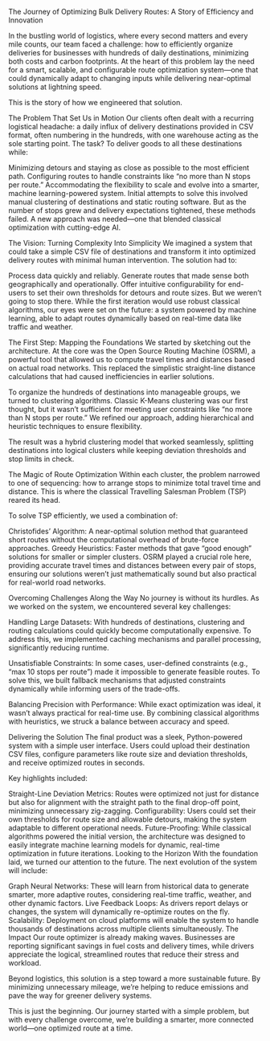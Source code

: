 The Journey of Optimizing Bulk Delivery Routes: A Story of Efficiency and Innovation

In the bustling world of logistics, where every second matters and every mile counts, our team faced a challenge: how to efficiently organize deliveries for businesses with hundreds of daily destinations, minimizing both costs and carbon footprints. At the heart of this problem lay the need for a smart, scalable, and configurable route optimization system—one that could dynamically adapt to changing inputs while delivering near-optimal solutions at lightning speed.

This is the story of how we engineered that solution.

The Problem That Set Us in Motion
Our clients often dealt with a recurring logistical headache: a daily influx of delivery destinations provided in CSV format, often numbering in the hundreds, with one warehouse acting as the sole starting point. The task? To deliver goods to all these destinations while:

Minimizing detours and staying as close as possible to the most efficient path.
Configuring routes to handle constraints like “no more than N stops per route.”
Accommodating the flexibility to scale and evolve into a smarter, machine learning-powered system.
Initial attempts to solve this involved manual clustering of destinations and static routing software. But as the number of stops grew and delivery expectations tightened, these methods failed. A new approach was needed—one that blended classical optimization with cutting-edge AI.

The Vision: Turning Complexity Into Simplicity
We imagined a system that could take a simple CSV file of destinations and transform it into optimized delivery routes with minimal human intervention. The solution had to:

Process data quickly and reliably.
Generate routes that made sense both geographically and operationally.
Offer intuitive configurability for end-users to set their own thresholds for detours and route sizes.
But we weren’t going to stop there. While the first iteration would use robust classical algorithms, our eyes were set on the future: a system powered by machine learning, able to adapt routes dynamically based on real-time data like traffic and weather.

The First Step: Mapping the Foundations
We started by sketching out the architecture. At the core was the Open Source Routing Machine (OSRM), a powerful tool that allowed us to compute travel times and distances based on actual road networks. This replaced the simplistic straight-line distance calculations that had caused inefficiencies in earlier solutions.

To organize the hundreds of destinations into manageable groups, we turned to clustering algorithms. Classic K-Means clustering was our first thought, but it wasn’t sufficient for meeting user constraints like “no more than N stops per route.” We refined our approach, adding hierarchical and heuristic techniques to ensure flexibility.

The result was a hybrid clustering model that worked seamlessly, splitting destinations into logical clusters while keeping deviation thresholds and stop limits in check.

The Magic of Route Optimization
Within each cluster, the problem narrowed to one of sequencing: how to arrange stops to minimize total travel time and distance. This is where the classical Travelling Salesman Problem (TSP) reared its head.

To solve TSP efficiently, we used a combination of:

Christofides’ Algorithm: A near-optimal solution method that guaranteed short routes without the computational overhead of brute-force approaches.
Greedy Heuristics: Faster methods that gave “good enough” solutions for smaller or simpler clusters.
OSRM played a crucial role here, providing accurate travel times and distances between every pair of stops, ensuring our solutions weren’t just mathematically sound but also practical for real-world road networks.

Overcoming Challenges Along the Way
No journey is without its hurdles. As we worked on the system, we encountered several key challenges:

Handling Large Datasets:
With hundreds of destinations, clustering and routing calculations could quickly become computationally expensive. To address this, we implemented caching mechanisms and parallel processing, significantly reducing runtime.

Unsatisfiable Constraints:
In some cases, user-defined constraints (e.g., “max 10 stops per route”) made it impossible to generate feasible routes. To solve this, we built fallback mechanisms that adjusted constraints dynamically while informing users of the trade-offs.

Balancing Precision with Performance:
While exact optimization was ideal, it wasn’t always practical for real-time use. By combining classical algorithms with heuristics, we struck a balance between accuracy and speed.

Delivering the Solution
The final product was a sleek, Python-powered system with a simple user interface. Users could upload their destination CSV files, configure parameters like route size and deviation thresholds, and receive optimized routes in seconds.

Key highlights included:

Straight-Line Deviation Metrics: Routes were optimized not just for distance but also for alignment with the straight path to the final drop-off point, minimizing unnecessary zig-zagging.
Configurability: Users could set their own thresholds for route size and allowable detours, making the system adaptable to different operational needs.
Future-Proofing: While classical algorithms powered the initial version, the architecture was designed to easily integrate machine learning models for dynamic, real-time optimization in future iterations.
Looking to the Horizon
With the foundation laid, we turned our attention to the future. The next evolution of the system will include:

Graph Neural Networks: These will learn from historical data to generate smarter, more adaptive routes, considering real-time traffic, weather, and other dynamic factors.
Live Feedback Loops: As drivers report delays or changes, the system will dynamically re-optimize routes on the fly.
Scalability: Deployment on cloud platforms will enable the system to handle thousands of destinations across multiple clients simultaneously.
The Impact
Our route optimizer is already making waves. Businesses are reporting significant savings in fuel costs and delivery times, while drivers appreciate the logical, streamlined routes that reduce their stress and workload.

Beyond logistics, this solution is a step toward a more sustainable future. By minimizing unnecessary mileage, we’re helping to reduce emissions and pave the way for greener delivery systems.

This is just the beginning. Our journey started with a simple problem, but with every challenge overcome, we’re building a smarter, more connected world—one optimized route at a time.